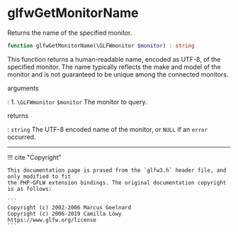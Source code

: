# glfwGetMonitorName
Returns the name of the specified monitor.

```php
function glfwGetMonitorName(\GLFWmonitor $monitor) : string
```

This function returns a human-readable name, encoded as UTF-8, of the
specified monitor. The name typically reflects the make and model of the
monitor and is not guaranteed to be unique among the connected monitors.

arguments

:    1. `\GLFWmonitor` `$monitor` The monitor to query.

returns

:    `string` The UTF-8 encoded name of the monitor, or `NULL` if an
`error` occurred.

---
     

!!! cite "Copyright"

    This documentation page is prased from the `glfw3.h` header file, and only modified to fit 
    the PHP-GFLW extension bindings. The original documentation copyright is as follows:

    ```
    Copyright (c) 2002-2006 Marcus Geelnard
    Copyright (c) 2006-2019 Camilla Löwy
    https://www.glfw.org/license
    ```